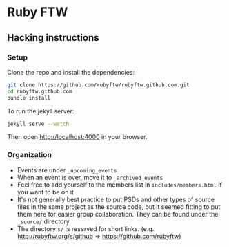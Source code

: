 Ruby FTW
========

Hacking instructions
--------------------

### Setup

Clone the repo and install the dependencies:

```bash
git clone https://github.com/rubyftw/rubyftw.github.com.git
cd rubyftw.github.com
bundle install
```

To run the jekyll server:

```bash
jekyll serve --watch
```

Then open <http://localhost:4000> in your browser.

### Organization

* Events are under `_upcoming_events`
* When an event is over, move it to `_archived_events`
* Feel free to add yourself to the members list in `includes/members.html` if you want to be on it
* It's not generally best practice to put PSDs and other types of source files in the same project
  as the source code, but it seemed fitting to put them here for easier group collaboration. They
  can be found under the `_source/` directory
* The directory `s/` is reserved for short links. (e.g. http://rubyftw.org/s/github =>
  https://github.com/rubyftw)


